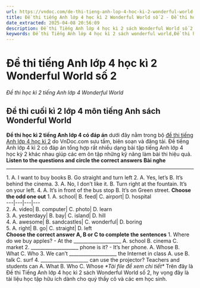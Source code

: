 ```yaml
---
url: https://vndoc.com/de-thi-tieng-anh-lop-4-hoc-ki-2-wonderful-world-so-2-318745
title: Đề thi tiếng Anh lớp 4 học kì 2 Wonderful World số 2 - Đề thi học kì 2 tiếng Anh lớp 4 Wonderful World - VnDoc.com
date_extracted: 2025-04-08 20:56:09
description: Đề thi Tiếng Anh lớp 4 học kì 2 sách Wonderful World số 2 có đáp án được biên tập bám sát chương trình học kì 2 lớp 4 môn tiếng Anh giúp các em ôn tập kiến thức Từ vựng - Ngữ pháp tiếng Anh trọng tâm lớp 4 tập 2 hiệu quả.
keywords: Đề thi Tiếng Anh lớp 4 học kì 2 sách wonderful world,Đề thi học kì 2 tiếng Anh lớp 4 wonderful world,đề thi tiếng anh lớp 4 học kì 2,đề thi tiếng anh lớp 4 học kỳ 2,đề thi tiếng anh lớp 4,de thi tieng anh lop 4 hoc ki 2,đề thi học kì 2 lớp 4 môn tiếng anh,đề thi tiếng anh lớp 4 kì 2,đề thi tiếng anh học kì 2 lớp 4,đề kiểm tra tiếng anh lớp 4 học kì 2,đề thi học kì 2 môn tiếng anh lớp 4,đề thi học kì 2 tiếng anh lớp 4
---
```


# Đề thi tiếng Anh lớp 4 học kì 2 Wonderful World số 2
 _Đề thi học kì 2 tiếng Anh lớp 4 Wonderful World_
## Đề thi cuối kì 2 lớp 4 môn tiếng Anh sách Wonderful World
**Đề thi học kì 2 tiếng Anh lớp 4 có đáp án** dưới đây nằm trong bộ [đề thi tiếng Anh lớp 4 học kì 2](<https://vndoc.com/de-thi-hoc-ki-2-lop-4-mon-tieng-anh>) do VnDoc.com sưu tầm, biên soạn và đăng tải. Đề tiếng Anh lớp 4 kì 2 có đáp án tổng hợp rất nhiều dạng bài tập tiếng Anh lớp 4 học kỳ 2 khác nhau giúp các em ôn tập những kỹ năng làm bài thi hiệu quả.
**Listen to the questions and circle the correct answers**
**Bài nghe**
****
1\. A. I want to buy books
B. Go straight and turn left
2\. A. Yes, let’s
B. It’s behind the cinema.
3\. A. No, I don’t like it.
B. Turn right at the fountain. It’s on your left.
4\. A. It’s in front of the bus stop
B. It’s on Green street.
**Choose the odd one out**
1\. A. school| B. feed| C. airport| D. hospital  
---|---|---|---  
2\. A. video| B. computer| C. photo| D. learn  
3\. A. yesterdayy| B. bay| C. island| D. hill  
4\. A. awesome| B. sandcastles| C. wonderful| D. boring  
5\. A. right| B. go| C. straight| D. left  
**Choose the correct answer A, B or C to complete the sentences**
1\. Where do we buy apples? - At the \_\_\_\_\_\_\_\_\_\_\_\_\_\_\_\_\_\_\_\_
A. school
B. cinema
C. market
2\. \_\_\_\_\_\_\_\_\_\_\_\_\_\_\_\_\_\_\_\_ phone is it? - It’s her phone.
A. Whose
B. What
C. Who
3\. We can’t \_\_\_\_\_\_\_\_\_\_\_\_\_\_\_\_\_\_\_\_ the Internet in class
A. use
B. talk
C. surf
4\. \_\_\_\_\_\_\_\_\_\_\_\_\_\_\_\_\_\_\_\_ can use the projector? Teachers and students can
A. What
B. Who
C. Whose
 _\*Tải file để xem chi tiết\*_
Trên đây là Đề thi Tiếng Anh lớp 4 học kì 2  sách Wonderful World số 2, hy vọng đây là tài liệu học tập hữu ích dành cho quý thầy cô và các em học sinh.
